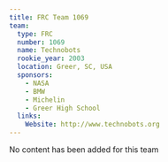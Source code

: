 ```yaml
---
title: FRC Team 1069
team:
  type: FRC
  number: 1069
  name: Technobots
  rookie_year: 2003
  location: Greer, SC, USA
  sponsors:
    - NASA
    - BMW
    - Michelin
    - Greer High School
  links:
    Website: http://www.technobots.org
---
```

No content has been added for this team